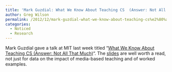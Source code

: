 ```yaml
---
title: 'Mark Guzdial: What We Know About Teaching CS  (Answer: Not All That Much)'
author: Greg Wilson
permalink: /2012/12/mark-guzdial-what-we-know-about-teaching-cs%e2%80%a8-answer-not-all-that-much/
categories:
  - Noticed
  - Research
---
```

Mark Guzdial gave a talk at MIT last week titled &#8220;[What We Know About Teaching CS (Answer: Not All That Much)][1]&#8220;. The [slides][2] are well worth a read, not just for data on the impact of media-based teaching and of worked examples.

 [1]: http://www.csail.mit.edu/events/eventcalendar/calendar.php?show=event&id=3461
 [2]: http://files.software-carpentry.org/training-course/2012/12/guzdial-csail.pdf
